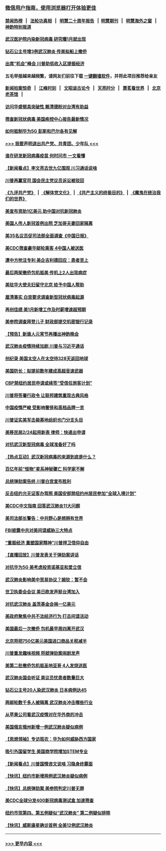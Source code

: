 ### [微信用户指南，使用浏览器打开体验更佳](https://github.com/gfw-breaker/banned-news1/blob/master/indexes/wechat-guide.md?t=0)
#### [禁闻热榜](热点新闻.md?t=0)  &nbsp;&nbsp;|&nbsp;&nbsp; [法轮功真相](https://github.com/gfw-breaker/truth/blob/master/README.md?t=0) &nbsp;&nbsp;|&nbsp;&nbsp; [明慧二十周年报告](https://github.com/gfw-breaker/mh-reports/blob/master/README.md?t=0) &nbsp;&nbsp;|&nbsp;&nbsp;[明慧期刊](https://github.com/gfw-breaker/mh-qikan) &nbsp;&nbsp;|&nbsp;&nbsp; [明慧海外之窗](https://github.com/gfw-breaker/mh-news/blob/master/README.md?t=0) &nbsp;&nbsp;|&nbsp;&nbsp; [神韵特别报道](https://github.com/gfw-breaker/mh-news/blob/master/shenyun.md?t=0)
#### [武汉医护院内染新冠病毒 研究曝1月就出现](../pages/nsc412/n11852928.md?t=02081533) 
#### [钻石公主号增3例武汉肺炎 传美拟船上撤侨](../pages/nsc412/n11853240.md?t=02081533) 
#### [出席“机会”峰会 川普助低收入区提振经济](../pages/nsc412/n11853232.md?t=02081533) 
#### 五毛举报越来越频繁，请网友们前往下载 [一键翻墙软件](https://github.com/gfw-breaker/ssr-accounts)，并将此项目推荐给亲友
#### [新闻拍案惊奇](https://github.com/gfw-breaker/banned-news1/blob/master/pages/link4.md) &nbsp;&nbsp;|&nbsp;&nbsp; [江峰时刻](https://github.com/gfw-breaker/banned-news1/blob/master/pages/link4.md) &nbsp;&nbsp;|&nbsp;&nbsp; [文昭谈古论今](https://github.com/gfw-breaker/banned-news1/blob/master/pages/link4.md) &nbsp;&nbsp;|&nbsp;&nbsp; [天亮时分](https://github.com/gfw-breaker/banned-news1/blob/master/pages/link4.md) &nbsp;&nbsp;|&nbsp;&nbsp; [萧茗看世界](https://github.com/gfw-breaker/banned-news1/blob/master/pages/link4.md) &nbsp;&nbsp;|&nbsp;&nbsp; [北京老茶馆](https://github.com/gfw-breaker/banned-news1/blob/master/pages/link4.md) &nbsp;&nbsp;|&nbsp;&nbsp; 
#### [访问华盛顿具突破性 赖清德盼对台湾有助益](../pages/nsc412/n11853129.md?t=02081533) 
#### [筛查新冠状病毒 美国疾控中心报告最新情况](../pages/nsc412/n11853070.md?t=02081533) 
#### [如何抵制华为5G 彭斯和巴尔各有见解](../pages/nsc412/n11852535.md?t=02081533) 
#### [>>> 我要声明退出共产党、共青团、少年队 <<<](https://github.com/begood0513/goodnews/blob/master/quit/letter.md) 
#### [谁在研发新冠病毒疫苗 何时问市 一文看懂](../pages/nsc412/n11852840.md?t=02081533) 
#### [【新闻看点】李文亮去世九亿围观 川习通话说啥](../pages/nsc412/n11852360.md?t=02081533) 
#### [川普再赢官司 国会民主党议员诉讼被驳回](../pages/nsc412/n11852287.md?t=02081533) 
#### [《九评共产党》](https://github.com/begood0513/9ping.md/blob/master/README.md) &nbsp;|&nbsp; [《解体党文化》](../../../../jtdwh.md/blob/master/README.md)  &nbsp;|&nbsp; [《共产主义的终极目的》](../../../../gczydzjmd.md/blob/master/README.md) &nbsp;|&nbsp; [《魔鬼在统治我们的世界》](../../../../mgztzwmdsj.md/blob/master/README.md) 
#### [美宣布资助1亿美元 助中国对抗新冠肺炎](../pages/nsc412/n11852531.md?t=02081533) 
#### [美国人传人新冠首例出院 芝加哥夫妻回家隔离](../pages/nsc412/n11852452.md?t=02081533) 
#### [美35名议员促司法部全面调查《中国日报》](../pages/nsc412/n11852435.md?t=02081533) 
#### [美CDC筛查豪华邮轮乘客 4中国人被送医](../pages/nsc412/n11852085.md?t=02081533) 
#### [遭中方抢注专利 美企吉利德回应：患者至上](../pages/nsc412/n11852037.md?t=02081533) 
#### [最后两架撤侨包机抵美 传机上2人出现病症](../pages/nsc412/n11852173.md?t=02081533) 
#### [美驻华大使夫妇留守北京 给予中国人帮助](../pages/nsc412/n11852165.md?t=02081533) 
#### [厘清事实 白宫要求调查新型冠状病毒起源](../pages/nsc412/n11852106.md?t=02081533) 
#### [再创佳绩 美1月新增工作及时薪增速超预期](../pages/nsc412/n11852174.md?t=02081533) 
#### [美参院调查拜登儿子 财政部提交机密银行记录](../pages/nsc412/n11851808.md?t=02081533) 
#### [【预告】新唐人元宵节再播出神韵晚会](../pages/nsc412/n11843192.md?t=02081533) 
#### [武汉肺炎疫情持续加剧 川普与习近平通话](../pages/nsc412/n11851613.md?t=02081533) 
#### [创纪录 美国太空人在太空待328天返回地球](../pages/nsc412/n11851266.md?t=02081533) 
#### [美国防长：拟提前数年建成高超音速武器](../pages/nsc412/n11850959.md?t=02081533) 
#### [CBP禁纽约居民申请或续签“受信任旅客计划”](../pages/nsc412/n11850857.md?t=02081533) 
#### [川普将签署行政令 让联邦建筑重现古典风格](../pages/nsc412/n11850654.md?t=02081533) 
#### [中国疫情严峻 受影响奢侈和高档品牌一览](../pages/nsc412/n11850319.md?t=02081533) 
#### [川普证实美军击毙基地组织也门分支头目](../pages/nsc412/n11850383.md?t=02081533) 
#### [美移民局2/24起用新表 律师：快递出申请](../pages/nsc412/n11848220.md?t=02081533) 
#### [对抗武汉新型冠病毒 全球准备好了吗](../pages/nsc412/n11850142.md?t=02081533) 
#### [【热点互动】武汉新冠病毒的来源到底是什么？](../pages/nsc412/n11849749.md?t=02081533) 
#### [百亿年前“怪物”星系神秘骤亡 科学家不解](../pages/nsc412/n11849863.md?t=02081533) 
#### [总统弹劾案告终 川普白宫宣布胜利](../pages/nsc412/n11849985.md?t=02081533) 
#### [反击纽约允无证客办驾照  美国安部禁纽约州居民参加“全球入境计划”](../pages/nsc412/n11849828.md?t=02081533) 
#### [美CDC中文指南 回答武汉肺炎11大问题](../pages/nsc412/n11849703.md?t=02081533) 
#### [美司法部长警告：中共野心是想拥有世界](../pages/nsc412/n11849769.md?t=02081533) 
#### [FBI披露中共对美间谍威胁三大特点](../pages/nsc412/n11849700.md?t=02081533) 
#### [“重振经济 重塑国家精神”川普捍卫信仰自由](../pages/nsc412/n11849641.md?t=02081533) 
#### [【直播回放】川普发表关于弹劾案讲话](../pages/nsc412/n11849472.md?t=02081533) 
#### [对抗华为5G 美考虑投资诺基亚和爱立信](../pages/nsc412/n11849510.md?t=02081533) 
#### [武汉肺炎影响美中贸易协议？姆钦：暂不会](../pages/nsc412/n11849497.md?t=02081533) 
#### [世卫执委会会议 美日欧发声挺台湾加入](../pages/nsc412/n11849433.md?t=02081533) 
#### [对抗武汉肺炎 盖茨基金会捐一亿美元](../pages/nsc412/n11848953.md?t=02081533) 
#### [美政府聚焦中共不法经济行为 打击间谍活动](../pages/nsc412/n11849322.md?t=02081533) 
#### [美国最后一次撤侨 包机最早周四离开武汉](../pages/nsc412/n11849395.md?t=02081533) 
#### [北京将把750亿美元美国进口商品关税减半](../pages/nsc412/n11848896.md?t=02081533) 
#### [川普重发趣味视频 将就弹劾案闹剧发声](../pages/nsc412/n11848715.md?t=02081533) 
#### [美第二批撤侨包机抵圣地亚哥 4人发烧送医](../pages/nsc412/n11847923.md?t=02081533) 
#### [武汉肺炎国会听证 美议员忧患者数量巨大](../pages/nsc412/n11844851.md?t=02081533) 
#### [钻石公主号20人染武汉肺炎 日本病例达45](../pages/nsc412/n11847823.md?t=02081533) 
#### [两邮轮数千多人被隔离 武汉肺炎冲击哪些行业](../pages/nsc412/n11847456.md?t=02081533) 
#### [从苹果公司看武汉疫情对在华外商的冲击](../pages/nsc412/n11847586.md?t=02081533) 
#### [美国俄亥俄州新增一例武汉肺炎疑似病例](../pages/nsc412/n11847714.md?t=02081533) 
#### [【思想领袖】专访班农：华为如何威胁西方国家](../pages/nsc412/n11847306.md?t=02081533) 
#### [吸引外国留学生 美国商学院增加STEM专业](../pages/nsc412/n11847417.md?t=02081533) 
#### [【新闻看点】川普国情咨文说啥 习隐身终露面](../pages/nsc412/n11847016.md?t=02081533) 
#### [【快讯】纽约市新增两例武汉肺炎疑似病例](../pages/nsc412/n11847250.md?t=02081533) 
#### [【快讯】总统弹劾案 美参院判定川普无罪](../pages/nsc412/n11847316.md?t=02081533) 
#### [美CDC全球分发400新冠病毒测试盒 加速筛查](../pages/nsc412/n11847260.md?t=02081533) 
#### [纽约市现第四、第五例疑似“武汉肺炎”   第二例疑似排除](../pages/nsc412/n11847332.md?t=02081533) 
#### [【快讯】威斯康星确诊首例 全美12例武汉肺炎](../pages/nsc412/n11847162.md?t=02081533) 

----
#### [ >>> 更早内容 <<< ](../indexes/nsc412-earlier.md)
